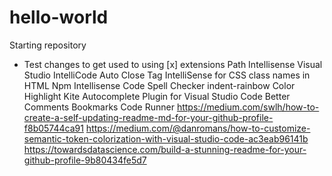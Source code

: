 # hello-world
Starting repository
* Test changes to get used to using
[x] extensions
Path Intellisense
Visual Studio IntelliCode
Auto Close Tag
IntelliSense for CSS class names in HTML
Npm Intellisense
Code Spell Checker
indent-rainbow
Color Highlight
Kite Autocomplete Plugin for Visual Studio Code
Better Comments
Bookmarks
Code Runner
https://medium.com/swlh/how-to-create-a-self-updating-readme-md-for-your-github-profile-f8b05744ca91
https://medium.com/@danromans/how-to-customize-semantic-token-colorization-with-visual-studio-code-ac3eab96141b
https://towardsdatascience.com/build-a-stunning-readme-for-your-github-profile-9b80434fe5d7

